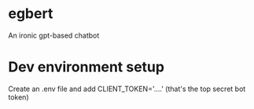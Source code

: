 # egbert
An ironic gpt-based chatbot

# Dev environment setup

Create an .env file and add CLIENT_TOKEN='....' (that's the top secret bot token)
